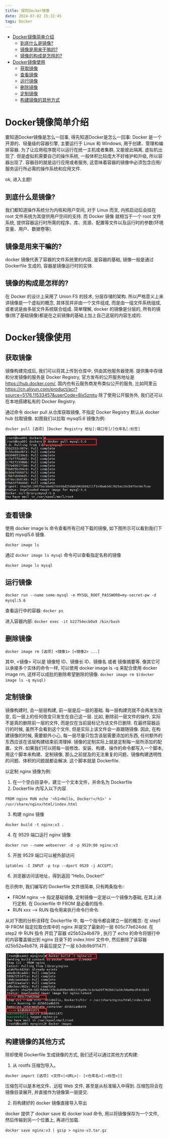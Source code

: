 ```yaml
---
title: 探究Docker镜像
date: 2024-07-02 15:32:45
tags: Docker
---
```


<!-- @import "[TOC]" {cmd="toc" depthFrom=1 depthTo=6 orderedList=false} -->

<!-- code_chunk_output -->

- [Docker镜像简单介绍](#docker镜像简单介绍)
  - [到底什么是镜像?](#到底什么是镜像)
  - [镜像是用来干嘛的?](#镜像是用来干嘛的)
  - [镜像的构成是怎样的?](#镜像的构成是怎样的)
- [Docker镜像使用](#docker镜像使用)
  - [获取镜像](#获取镜像)
  - [查看镜像](#查看镜像)
  - [运行镜像](#运行镜像)
  - [删除镜像](#删除镜像)
  - [定制镜像](#定制镜像)
  - [构建镜像的其他方式](#构建镜像的其他方式)

<!-- /code_chunk_output -->


# Docker镜像简单介绍

要知道Docker镜像是怎么一回事, 得先知道Docker是怎么一回事:
Docker 是一个开源的、轻量级的容器引擎, 主要运行于 Linux 和 Windows, 用于创建、管理和编排容器. 为了让应用程序既可以运行在统一主机或者集群, 又能彼此隔离, 虚拟机出现了. 但是虚拟机需要自己的操作系统, 一般体积比较庞大不好维护和升级, 所以容器出现了. 容器目的就是运行应用或者服务, 这意味着容器的镜像中必须包含应用/服务运行所必需的操作系统和应用文件.

ok, 进入主题!

## 到底什么是镜像?

我们都知道操作系统分为内核和用户空间, 对于 Linux 而言, 内核启动后会挂在 root 文件系统为其提供用户空间的支持. 而 Docker 镜像 就相当于一个 root 文件系统, 提供容器运行时所需的程序、库、资源、配置等文件以及运行时的参数(环境变量、用户、数据卷等).

## 镜像是用来干嘛的?

docker 镜像代表了容器的文件系统里的内容, 是容器的基础, 镜像一般是通过 Dockerfile 生成的, 容器是镜像运行时的实体.

## 镜像的构成是怎样的?

在 Docker 的设计上采用了 Union FS 的技术, 分层存储的架构. 所以严格意义上来讲镜像是一个虚拟的概念, 其体现并非由一个文件组成, 而是由一组文件系统组成, 或者说是由多层文件系统联合组成.
简单理解, docker 的镜像是分层的, 所有的镜像(除了基础镜像)都是在之前镜像的基础上加上自己这层的内容生成的.

# Docker镜像使用

## 获取镜像

镜像构建完成后, 我们可以将其上传到仓库中, 供由其他服务器使用. 提供集中存储和分发镜像的服务是 Docker Registry, 官方发布的公开服务地址是 https://hub.docker.com/, 国内也有云服务商发布类似公开的服务, 比如阿里云 https://cn.aliyun.com/product/acr?source=5176.11533457&userCode=8lx5zmtu
除了使用公开服务外, 我们还可以在本地搭建私有的 Docker Registry.

通过命令 docker pull 从仓库获取镜像, 不指定 Docker Registry 默认从 docker hub 拉取镜像. 如图我们以拉取 mysql5.6 镜像为例:

 `docker pull [选项] [Docker Registry 地址[:端口号]/]仓库名[:标签]`

![image](../images/docker/image01.png "xxx")

## 查看镜像

使用 docker image ls 命令查看所有已经下载的镜像, 如下图所示可以看到我们下载的 mysql5.6 镜像.

 `docker image ls`

通过 ` docker image ls mysql ` 命令可以查看指定名称的镜像

 `docker image ls mysql`

## 运行镜像

 `docker run --name some-mysql -e MYSQL_ROOT_PASSWORD=my-secret-pw -d mysql:5.6`

查看运行中的容器:
 `docker ps`

进入容器内部:
 `docker exec -it b22754ecb0a9 /bin/bash`

## 删除镜像

 `docker image rm [选项] <镜像1> [<镜像2> ...]`

其中, <镜像> 可以是 镜像短 ID、镜像长 ID、镜像名 或者 镜像摘要等.
像其它可以承接多个实体的命令一样, 可以使用 docker image ls -q  来配合使用 docker image rm, 这样可以成批的删除希望删除的镜像.
 `docker image rm $(docker image ls -q mysql)`

## 定制镜像

镜像构建时, 会一层层构建, 前一层是后一层的基础. 每一层构建完就不会再发生改变, 后一层上的任何改变只发生在自己这一层. 比如, 删除前一层文件的操作, 实际不是真的删除前一层的文件, 而是仅在当前层标记为该文件已删除. 在最终容器运行的时候, 虽然不会看到这个文件, 但是实际上该文件会一直跟随镜像. 因此, 在构建镜像的时候, 需要额外小心, 每一层尽量只包含该层需要添加的东西, 任何额外的东西应该在该层构建结束前清理掉.
镜像的定制实际上就是定制每一层所添加的配置、文件. 如果我们可以把每一层修改、安装、构建、操作的命令都写入一个脚本, 用这个脚本来构建、定制镜像, 那么之前提及的无法重复的问题、镜像构建透明性的问题、体积的问题就都会解决. 这个脚本就是 Dockerfile.

以定制 nginx 镜像为例:

1. 在一个空白目录中，建立一个文本文件，并命名为 Dockerfile
2. Dockerfile 内写入以下内容

`FROM nginx
RUN echo '<h1>Hello, Docker!</h1>' > /usr/share/nginx/html/index.html`

3. 构建 nginx 镜像

 `docker build -t nginx:v3 .`

4. 在 9529 端口运行 nginx 镜像

 `docker run --name webserver -d -p 9529:80 nginx:v3`

5. 开放 9529 端口可以被外部访问

 `iptables -I INPUT -p tcp --dport 9529 -j ACCEPT;`

6. 浏览器访问该地址，得到返回 “Hello, Docker!”

在示例中, 我们编写的 Dockerfile 文件很简单, 只有两条指令::

* FROM nginx ——> 指定基础镜像, 定制镜像一定是以一个镜像为基础, 在其上进行定制. 在 Dockerfile 中 FROM 是必备的指令.
* RUN xxx ——> RUN 指令用来执行命令行命令.

从对下图的分析诠释在 Dockerfile 中, 每一个指令都会建立一层的概念:
在 step1 中 FROM 指定拉取仓库中的 nginx 并提交了最新的一层 605c77e624dd.
在 step2 中 RUN 指令 开启了容器 d25b52a4b879 , 执行了 echo 的命令将银行中的内容覆盖输出到 nginx 目录下的 index.html 文件中, 然后删除了该容器 d25b52a4b879, 并最后提交了一层  b3db9b911471 .

![image](../images/docker/image02.png "xxx")

## 构建镜像的其他方式

除却使用 Dockerfile 生成镜像的方式, 我们还可以通过其他方式构建:
1. 从 rootfs 压缩包导入。

 `docker import [选项] <文件>|<URL>|- [<仓库名>[:<标签>]]`

压缩包可以是本地文件、远程 Web 文件, 甚至是从标准输入中得到. 压缩包将会在镜像目录展开, 并直接作为镜像第一层提交.

2. 将构建好的 docker 镜像直接导入导出

docker 提供了 docker save 和 docker load 命令, 用以将镜像保存为一个文件, 然后传输到另一个位置上, 再进行加载.

 `docker save nginx:v3 | gzip > nginx-v3.tar.gz`
